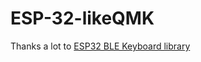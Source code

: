 # ESP-32-likeQMK

Thanks a lot to [ESP32 BLE Keyboard library](https://github.com/T-vK/ESP32-BLE-Keyboard#esp32-ble-keyboard-library)
